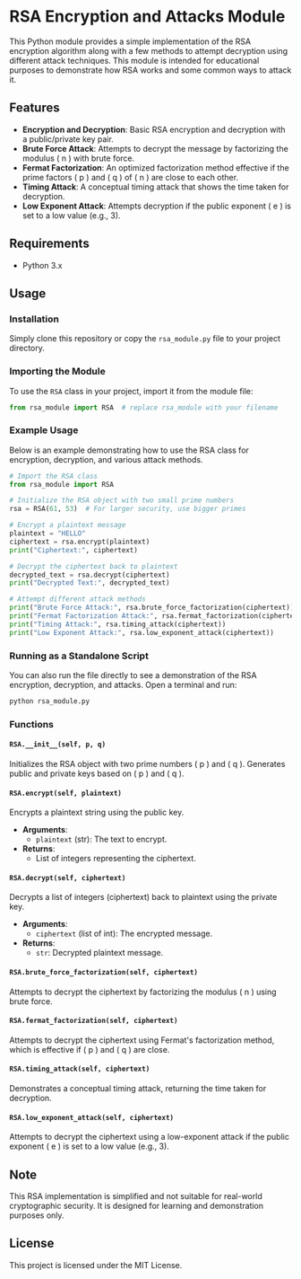 # RSA Encryption and Attacks Module

This Python module provides a simple implementation of the RSA encryption algorithm along with a few methods to attempt decryption using different attack techniques. This module is intended for educational purposes to demonstrate how RSA works and some common ways to attack it.

## Features
- **Encryption and Decryption**: Basic RSA encryption and decryption with a public/private key pair.
- **Brute Force Attack**: Attempts to decrypt the message by factorizing the modulus \( n \) with brute force.
- **Fermat Factorization**: An optimized factorization method effective if the prime factors \( p \) and \( q \) of \( n \) are close to each other.
- **Timing Attack**: A conceptual timing attack that shows the time taken for decryption.
- **Low Exponent Attack**: Attempts decryption if the public exponent \( e \) is set to a low value (e.g., 3).

## Requirements
- Python 3.x

## Usage

### Installation
Simply clone this repository or copy the `rsa_module.py` file to your project directory.

### Importing the Module

To use the `RSA` class in your project, import it from the module file:

```python
from rsa_module import RSA  # replace rsa_module with your filename
```

### Example Usage

Below is an example demonstrating how to use the RSA class for encryption, decryption, and various attack methods.

```python
# Import the RSA class
from rsa_module import RSA

# Initialize the RSA object with two small prime numbers
rsa = RSA(61, 53)  # For larger security, use bigger primes

# Encrypt a plaintext message
plaintext = "HELLO"
ciphertext = rsa.encrypt(plaintext)
print("Ciphertext:", ciphertext)

# Decrypt the ciphertext back to plaintext
decrypted_text = rsa.decrypt(ciphertext)
print("Decrypted Text:", decrypted_text)

# Attempt different attack methods
print("Brute Force Attack:", rsa.brute_force_factorization(ciphertext))
print("Fermat Factorization Attack:", rsa.fermat_factorization(ciphertext))
print("Timing Attack:", rsa.timing_attack(ciphertext))
print("Low Exponent Attack:", rsa.low_exponent_attack(ciphertext))
```

### Running as a Standalone Script

You can also run the file directly to see a demonstration of the RSA encryption, decryption, and attacks. Open a terminal and run:

```bash
python rsa_module.py
```

### Functions

#### `RSA.__init__(self, p, q)`
Initializes the RSA object with two prime numbers \( p \) and \( q \). Generates public and private keys based on \( p \) and \( q \).

#### `RSA.encrypt(self, plaintext)`
Encrypts a plaintext string using the public key.

- **Arguments**:
  - `plaintext` (str): The text to encrypt.
- **Returns**:
  - List of integers representing the ciphertext.

#### `RSA.decrypt(self, ciphertext)`
Decrypts a list of integers (ciphertext) back to plaintext using the private key.

- **Arguments**:
  - `ciphertext` (list of int): The encrypted message.
- **Returns**:
  - `str`: Decrypted plaintext message.

#### `RSA.brute_force_factorization(self, ciphertext)`
Attempts to decrypt the ciphertext by factorizing the modulus \( n \) using brute force.

#### `RSA.fermat_factorization(self, ciphertext)`
Attempts to decrypt the ciphertext using Fermat's factorization method, which is effective if \( p \) and \( q \) are close.

#### `RSA.timing_attack(self, ciphertext)`
Demonstrates a conceptual timing attack, returning the time taken for decryption.

#### `RSA.low_exponent_attack(self, ciphertext)`
Attempts to decrypt the ciphertext using a low-exponent attack if the public exponent \( e \) is set to a low value (e.g., 3).

## Note
This RSA implementation is simplified and not suitable for real-world cryptographic security. It is designed for learning and demonstration purposes only.

## License
This project is licensed under the MIT License.
